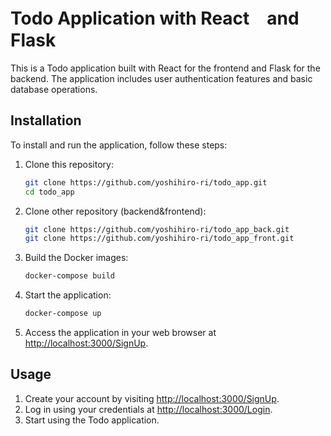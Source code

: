 # Todo Application with React　and Flask

This is a Todo application built with React for the frontend and Flask for the backend. The application includes user authentication features and basic database operations.

## Installation

To install and run the application, follow these steps:

1. Clone this repository:
    ```bash
    git clone https://github.com/yoshihiro-ri/todo_app.git
    cd todo_app
    ```


2. Clone other repository (backend&frontend):
    ```bash
    git clone https://github.com/yoshihiro-ri/todo_app_back.git
    git clone https://github.com/yoshihiro-ri/todo_app_front.git
    ```

3. Build the Docker images:
    ```bash
    docker-compose build
    ```

4. Start the application:
    ```bash
    docker-compose up
    ```

5. Access the application in your web browser at [http://localhost:3000/SignUp](http://localhost:3000/SignUp).

## Usage

1. Create your account by visiting [http://localhost:3000/SignUp](http://localhost:3000/SignUp).
2. Log in using your credentials at [http://localhost:3000/Login](http://localhost:3000/Login).
3. Start using the Todo application.
